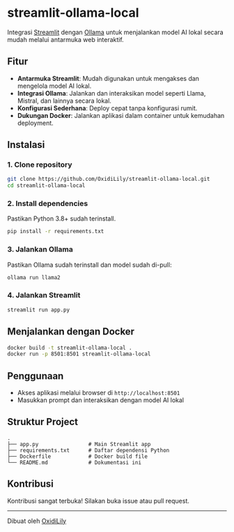 # streamlit-ollama-local

Integrasi [Streamlit](https://streamlit.io/) dengan [Ollama](https://ollama.com/) untuk menjalankan model AI lokal secara mudah melalui antarmuka web interaktif.

## Fitur

- **Antarmuka Streamlit**: Mudah digunakan untuk mengakses dan mengelola model AI lokal.
- **Integrasi Ollama**: Jalankan dan interaksikan model seperti Llama, Mistral, dan lainnya secara lokal.
- **Konfigurasi Sederhana**: Deploy cepat tanpa konfigurasi rumit.
- **Dukungan Docker**: Jalankan aplikasi dalam container untuk kemudahan deployment.

## Instalasi

### 1. Clone repository

```bash
git clone https://github.com/OxidiLily/streamlit-ollama-local.git
cd streamlit-ollama-local
```

### 2. Install dependencies

Pastikan Python 3.8+ sudah terinstall.

```bash
pip install -r requirements.txt
```

### 3. Jalankan Ollama

Pastikan Ollama sudah terinstall dan model sudah di-pull:

```bash
ollama run llama2
```

### 4. Jalankan Streamlit

```bash
streamlit run app.py
```

## Menjalankan dengan Docker

```bash
docker build -t streamlit-ollama-local .
docker run -p 8501:8501 streamlit-ollama-local
```

## Penggunaan

- Akses aplikasi melalui browser di `http://localhost:8501`
- Masukkan prompt dan interaksikan dengan model AI lokal

## Struktur Project

```
.
├── app.py                # Main Streamlit app
├── requirements.txt      # Daftar dependensi Python
├── Dockerfile            # Docker build file
└── README.md             # Dokumentasi ini
```

## Kontribusi

Kontribusi sangat terbuka! Silakan buka issue atau pull request.

---

Dibuat oleh [OxidiLily](https://oxidilily.com/)
